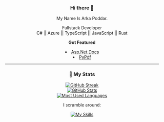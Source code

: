 <div align="center">
  
### Hi there 👋

My Name Is Arka Poddar.

Fullstack Developer<br/>
C# || Azure || TypeScript || JavaScript || Rust 

**Got Featured**

  <li><a href = "https://learn.microsoft.com/en-us/aspnet/core/whats-new/dotnet-aspnetcore.docs-mod5?view=aspnetcore-7.0#community-contributors"> Asp.Net Docs</a> </li>
  <li><a href = "https://pypdf.readthedocs.io/en/latest/meta/CONTRIBUTORS.html"> PyPdf </a></li>


---

### 🔖 My Stats

[![GitHub Streak](https://github-readme-streak-stats.herokuapp.com?user=postmeback&theme=material-palenight&hide_border=true)](https://git.io/streak-stats)
  <br/>
[![GitHub Stats](https://github-readme-stats.vercel.app/api?username=postmeback&show_icons=true&hide_border=true&theme=material-palenight&count_private=true)](https://github.com/anuraghazra/github-readme-stats)
  <br/>
[![Most Used Languages](https://github-readme-stats.vercel.app/api/top-langs/?username=postmeback&theme=dark&hide_langs_below=1)](https://github.com/anuraghazra/github-readme-stats)

I scramble around:

[![My Skills](https://skillicons.dev/icons?i=ts,cs,dotnet,js,jquery,angular,azure,rust,python&theme=dark)](https://skillicons.dev)
</div>
